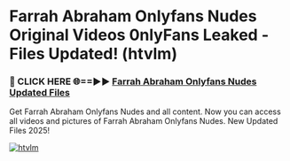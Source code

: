 # Farrah Abraham Onlyfans Nudes Original Videos 0nlyFans Leaked - Files Updated! (htvlm)

<h3>🔴 CLICK HERE 🌐==►► <a href="https://tinyurl.com/4mcuefdz" rel="nofollow">Farrah Abraham Onlyfans Nudes Updated Files</a></h3>

Get Farrah Abraham Onlyfans Nudes and all content. Now you can access all videos and pictures of Farrah Abraham Onlyfans Nudes. New Updated Files 2025!

[![htvlm](https://i.imgur.com/StAQSOY.gif)](https://tinyurl.com/4mcuefdz)
